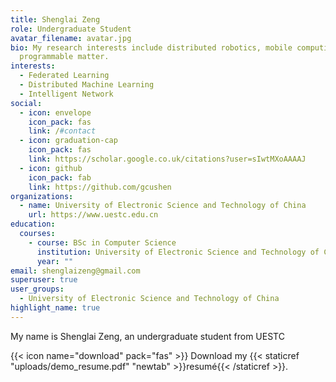 ```yaml
---
title: Shenglai Zeng
role: Undergraduate Student
avatar_filename: avatar.jpg
bio: My research interests include distributed robotics, mobile computing and
  programmable matter.
interests:
  - Federated Learning
  - Distributed Machine Learning
  - Intelligent Network
social:
  - icon: envelope
    icon_pack: fas
    link: /#contact
  - icon: graduation-cap
    icon_pack: fas
    link: https://scholar.google.co.uk/citations?user=sIwtMXoAAAAJ
  - icon: github
    icon_pack: fab
    link: https://github.com/gcushen
organizations:
  - name: University of Electronic Science and Technology of China
    url: https://www.uestc.edu.cn
education:
  courses:
    - course: BSc in Computer Science
      institution: University of Electronic Science and Technology of China
      year: ""
email: shenglaizeng@gmail.com
superuser: true
user_groups:
  - University of Electronic Science and Technology of China
highlight_name: true
---
```

My name is Shenglai Zeng, an undergraduate student from UESTC

{{< icon name="download" pack="fas" >}} Download my {{< staticref "uploads/demo_resume.pdf" "newtab" >}}resumé{{< /staticref >}}.
